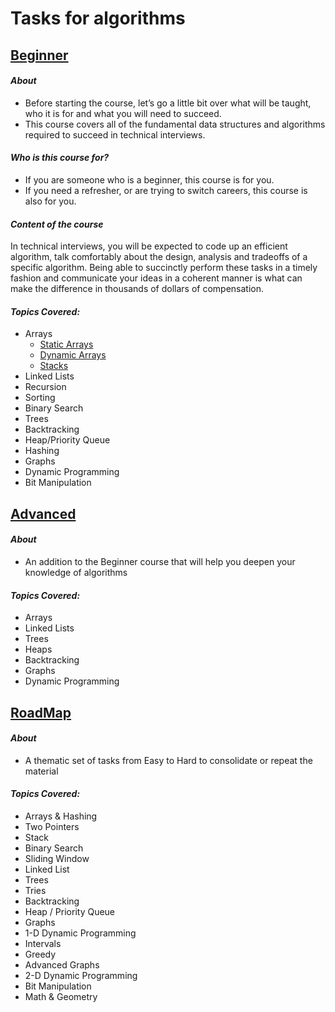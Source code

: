 # Tasks for algorithms

## [Beginner](1_Beginner)

#### **_About_**
* Before starting the course, let’s go a little bit over what will be taught, who it is for and what you will need to succeed.
* This course covers all of the fundamental data structures and algorithms required to succeed in technical interviews.
#### **_Who is this course for?_**
* If you are someone who is a beginner, this course is for you.
* If you need a refresher, or are trying to switch careers, this course is also for you.
#### **_Content of the course_**
In technical interviews, you will be expected to code up an efficient algorithm, talk comfortably about the design, analysis and tradeoffs of a specific algorithm. Being able to succinctly perform these tasks in a timely fashion and communicate your ideas in a coherent manner is what can make the difference in thousands of dollars of compensation.
#### **_Topics Covered:_**
* Arrays
  * [Static Arrays](1_Beginner/2_Arrays/3_Static%20Arrays)
  * [Dynamic Arrays](1_Beginner/2_Arrays/4_Dynamic%20Arrays)
  * [Stacks](1_Beginner/2_Arrays/5_Stacks)
* Linked Lists
* Recursion
* Sorting
* Binary Search
* Trees
* Backtracking
* Heap/Priority Queue
* Hashing
* Graphs
* Dynamic Programming
* Bit Manipulation

## [Advanced](2_Advanced)

#### **_About_**
* An addition to the Beginner course that will help you deepen your knowledge of algorithms
#### **_Topics Covered:_**
* Arrays
* Linked Lists
* Trees
* Heaps
* Backtracking
* Graphs
* Dynamic Programming

## [RoadMap](3_RoadMap)

#### **_About_**
* A thematic set of tasks from Easy to Hard to consolidate or repeat the material
#### **_Topics Covered:_**
* Arrays & Hashing
* Two Pointers
* Stack
* Binary Search
* Sliding Window
* Linked List
* Trees
* Tries
* Backtracking
* Heap / Priority Queue
* Graphs
* 1-D Dynamic Programming
* Intervals
* Greedy
* Advanced Graphs
* 2-D Dynamic Programming
* Bit Manipulation
* Math & Geometry